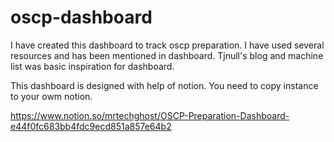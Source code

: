 # oscp-dashboard
I have created this dashboard to track oscp preparation. I have used several resources and has been mentioned in dashboard. Tjnull's blog and machine list was basic inspiration for dashboard. 

This dashboard is designed with help of notion. You need to copy instance to your owm notion.

https://www.notion.so/mrtechghost/OSCP-Preparation-Dashboard-e44f0fc683bb4fdc9ecd851a857e64b2
